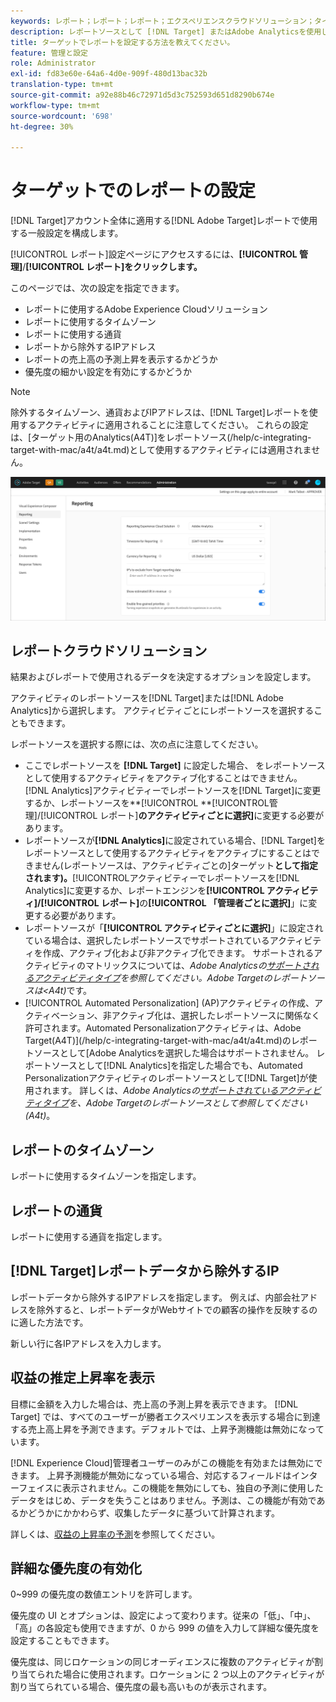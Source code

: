 ```yaml
---
keywords: レポート；レポート；レポート；エクスペリエンスクラウドソリューション；タイムゾーン；タイムゾーン；通貨；IPの除外；売上高の予測上昇；売上高の上昇；詳細な優先度；細かい設定の
description: レポートソースとして [!DNL Target] またはAdobe Analyticsを使用し、デフォルトのタイムゾーンと通貨形式を指定し、レポートから除外するIPアドレスを追加します。
title: ターゲットでレポートを設定する方法を教えてください。
feature: 管理と設定
role: Administrator
exl-id: fd83e60e-64a6-4d0e-909f-480d13bac32b
translation-type: tm+mt
source-git-commit: a92e88b46c72971d5d3c752593d651d8290b674e
workflow-type: tm+mt
source-wordcount: '698'
ht-degree: 30%

---
```


# ターゲットでのレポートの設定

[!DNL Target]アカウント全体に適用する[!DNL Adobe Target]レポートで使用する一般設定を構成します。

[!UICONTROL レポート]設定ページにアクセスするには、**[!UICONTROL 管理]**/**[!UICONTROL レポート]をクリックします。**

このページでは、次の設定を指定できます。

* レポートに使用するAdobe Experience Cloudソリューション
* レポートに使用するタイムゾーン
* レポートに使用する通貨
* レポートから除外するIPアドレス
* レポートの売上高の予測上昇を表示するかどうか
* 優先度の細かい設定を有効にするかどうか

>[!NOTE]
>
>除外するタイムゾーン、通貨およびIPアドレスは、[!DNL Target]レポートを使用するアクティビティに適用されることに注意してください。 これらの設定は、[ターゲット用のAnalytics(A4T)]をレポートソース(/help/c-integrating-target-with-mac/a4t/a4t.md)として使用するアクティビティには適用されません。

![レポートページ](/help/administrating-target/assets/reporting.png)

## レポートクラウドソリューション

結果およびレポートで使用されるデータを決定するオプションを設定します。

アクティビティのレポートソースを[!DNL Target]または[!DNL Adobe Analytics]から選択します。 アクティビティごとにレポートソースを選択することもできます。

レポートソースを選択する際には、次の点に注意してください。

* ここでレポートソースを **[!DNL Target]** に設定した場合、 をレポートソースとして使用するアクティビティをアクティブ化することはできません。[!DNL Analytics]アクティビティーでレポートソースを[!DNL Target]に変更するか、レポートソースを&#x200B;**[!UICONTROL **[!UICONTROL &#x200B;管理]/[!UICONTROL レポート&#x200B;]**のアクティビティごとに選択]**&#x200B;に変更する必要があります。
* レポートソースが&#x200B;**[!DNL Analytics]**&#x200B;に設定されている場合、[!DNL Target]をレポートソースとして使用するアクティビティをアクティブにすることはできません(レポートソースは、アクティビティごとの]ターゲット&#x200B;**として指定されます)。**[!UICONTROL &#x200B;アクティビティーでレポートソースを[!DNL Analytics]に変更するか、レポートエンジンを&#x200B;**[!UICONTROL アクティビティ]/[!UICONTROL レポート]**&#x200B;の&#x200B;**[!UICONTROL 「管理者ごとに選択]**」に変更する必要があります。
* レポートソースが「**[!UICONTROL アクティビティごとに選択]**」に設定されている場合は、選択したレポートソースでサポートされているアクティビティを作成、アクティブ化および非アクティブ化できます。 サポートされるアクティビティのマトリックスについては、*Adobe Analyticsの[サポートされるアクティビティタイプ](/help/c-integrating-target-with-mac/a4t/a4t.md#section_F487896214BF4803AF78C552EF1669AA)を参照してください。Adobe Targetのレポートソースは&lt;A4t)*&#x200B;です。
* [!UICONTROL Automated Personalization] (AP)アクティビティの作成、アクティベーション、非アクティブ化は、選択したレポートソースに関係なく許可されます。Automated Personalizationアクティビティは、Adobe Target(A4T)](/help/c-integrating-target-with-mac/a4t/a4t.md)のレポートソースとして[Adobe Analyticsを選択した場合はサポートされません。 レポートソースとして[!DNL Analytics]を指定した場合でも、Automated Personalizationアクティビティのレポートソースとして[!DNL Target]が使用されます。 詳しくは、*Adobe Analyticsの[サポートされているアクティビティタイプ](/help/c-integrating-target-with-mac/a4t/a4t.md#section_F487896214BF4803AF78C552EF1669AA)を、Adobe Targetのレポートソースとして参照してください(A4t)*。

## レポートのタイムゾーン

レポートに使用するタイムゾーンを指定します。

## レポートの通貨

レポートに使用する通貨を指定します。

## [!DNL Target]レポートデータから除外するIP

レポートデータから除外するIPアドレスを指定します。 例えば、内部会社アドレスを除外すると、レポートデータがWebサイトでの顧客の操作を反映するのに適した方法です。

新しい行に各IPアドレスを入力します。

## 収益の推定上昇率を表示

目標に金額を入力した場合は、売上高の予測上昇を表示できます。 [!DNL Target] では、すべてのユーザーが勝者エクスペリエンスを表示する場合に到達する売上高上昇を予測できます。デフォルトでは、上昇予測機能は無効になっています。

[!DNL Experience Cloud]管理者ユーザーのみがこの機能を有効または無効にできます。 上昇予測機能が無効になっている場合、対応するフィールドはインターフェイスに表示されません。この機能を無効にしても、独自の予測に使用したデータをはじめ、データを失うことはありません。予測は、この機能が有効であるかどうかにかかわらず、収集したデータに基づいて計算されます。

詳しくは、[収益の上昇率の予測](/help/administrating-target/r-target-account-preferences/estimating-lift-in-revenue.md)を参照してください。

## 詳細な優先度の有効化

0~999 の優先度の数値エントリを許可します。

優先度の UI とオプションは、設定によって変わります。従来の「低」、「中」、「高」の各設定も使用できますが、0 から 999 の値を入力して詳細な優先度を設定することもできます。

優先度は、同じロケーションの同じオーディエンスに複数のアクティビティが割り当てられた場合に使用されます。ロケーションに 2 つ以上のアクティビティが割り当てられている場合、優先度の最も高いものが表示されます。
